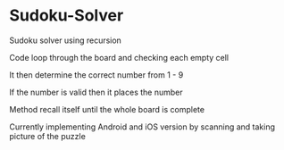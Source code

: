 # Sudoku-Solver


Sudoku solver using recursion

Code loop through the board and checking each empty cell

It then determine the correct number from 1 - 9

If the number is valid then it places the number

Method recall itself until the whole board is complete


Currently implementing Android and iOS version by scanning and taking picture of the puzzle 
